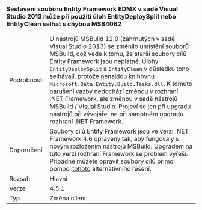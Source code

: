 ### <a name="building-an-entity-framework-edmx-with-visual-studio-2013-can-fail-with-error-msb4062-if-using-the-entitydeploysplit-or-entityclean-tasks"></a>Sestavení souboru Entity Framework EDMX v sadě Visual Studio 2013 může při použití úloh EntityDeploySplit nebo EntityClean selhat s chybou MSB4062

|   |   |
|---|---|
|Podrobnosti|U nástrojů MSBuild 12.0 (zahrnutých v sadě Visual Studio 2013) se změnilo umístění souborů MSBuild, což vede k tomu, že starší soubory cílů Entity Framework jsou neplatné. Úlohy <code>EntityDeploySplit</code> a <code>EntityClean</code> v důsledku toho selhávají, protože nenajdou knihovnu <code>Microsoft.Data.Entity.Build.Tasks.dll</code>. K tomuto narušení vazby nedochází změnou v rozhraní .NET Framework, ale změnou v sadě nástrojů MSBuild / Visual Studio. Projeví se jen při upgradu nástrojů při vývojáře, ne při samotném upgradu rozhraní .NET Framework.|
|Doporučení|Soubory cílů Entity Framework jsou ve verzi .NET Framework 4.6 opraveny tak, aby fungovaly s novým rozložením nástrojů MSBuild. Upgradem na tuto verzi rozhraní Framework se problém vyřeší. Případně můžete opravit soubory cílů přímo pomocí [tohoto](http://stackoverflow.com/a/24249247/131944) alternativního řešení.|
|Rozsah|Hlavní|
|Verze|4.5.1|
|Typ|Změna cílení|

